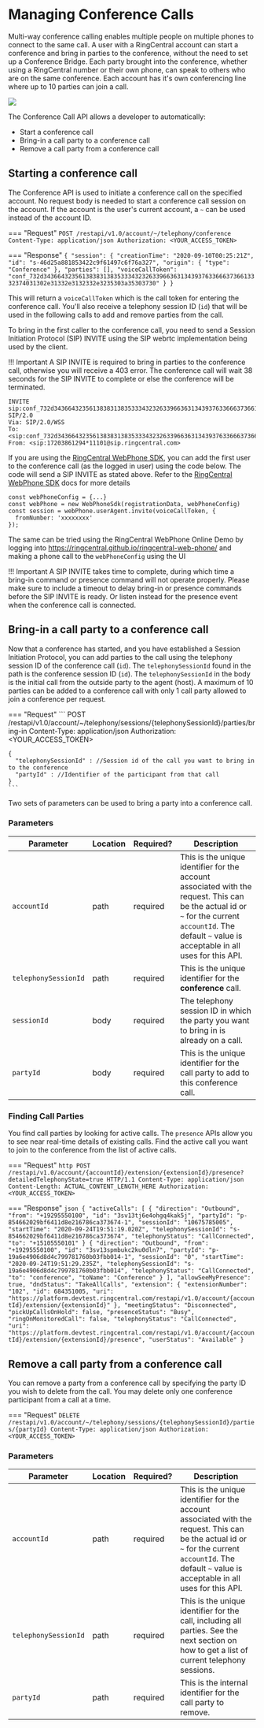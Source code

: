 # Managing Conference Calls
Multi-way conference calling enables multiple people on multiple phones to connect to the same call. A user with a RingCentral account can start a conference and bring in parties to the conference, without the need to set up a Conference Bridge. Each party brought into the conference, whether using a RingCentral number or their own phone, can speak to others who are on the same conference. Each account has it's own conferencing line where up to 10 parties can join a call.

<img class="img-fluid" src="../../img/conference-call.png">

The Conference Call API allows a developer to automatically:

* Start a conference call
* Bring-in a call party to a conference call
* Remove a call party from a conference call

## Starting a conference call
The Conference API is used to initiate a conference call on the specified account. No request body is needed to start a conference call session on the account.  If the account is the user's current account, a `~` can be used instead of the account ID.

=== "Request"
    ```
    POST /restapi/v1.0/account/~/telephony/conference
    Content-Type: application/json
    Authorization: <YOUR_ACCESS_TOKEN>
    ```

=== "Response"
    ```
    {
      "session": {
        "creationTime": "2020-09-10T00:25:21Z",
        "id": "s-46d25a881853422c9f61497c6f76a327",
        "origin": {
          "type": "Conference"
        },
        "parties": [],
        "voiceCallToken": "conf_732d34366432356138383138353334323263396636313439376336663736613332374031302e31332e3132332e3235303a35303730"
      }
    }
    ```

This will return a `voiceCallToken` which is the call token for entering the conference call.
You'll also receive a telephony session ID (`id`) that will be used in the following calls to add and remove parties from the call.

To bring in the first caller to the conference call, you need to send a Session Initiation Protocol (SIP) INVITE using the SIP webrtc implementation being used by the client.

!!! Important
    A SIP INVITE is required to bring in parties to the conference call, otherwise you will receive a 403 error.  The conference call will wait 38 seconds for the SIP INVITE to complete or else the conference will be terminated.

```
INVITE sip:conf_732d34366432356138383138353334323263396636313439376336663736613332374031302e31332e3132332e3235303a35303730@sip.ringcentral.com SIP/2.0
Via: SIP/2.0/WSS
To: <sip:conf_732d34366432356138383138353334323263396636313439376336663736613332374031302e31332e3132332e3235303a35303730@sip.ringcentral.com>
From: <sip:17203861294*11101@sip.ringcentral.com>
```

If you are using the [RingCentral WebPhone SDK](https://github.com/ringcentral/ringcentral-web-phone), you can add the first user to the conference call (as the logged in user) using the code below. The code will send a SIP INVITE as stated above. Refer to the [RingCentral WebPhone SDK](https://github.com/ringcentral/ringcentral-web-phone) docs for more details

```
const webPhoneConfig = {...}
const webPhone = new WebPhoneSdk(registrationData, webPhoneConfig)
const session = webPhone.userAgent.invite(voiceCallToken, {
  fromNumber: 'xxxxxxxx'
});
```

The same can be tried using the RingCentral WebPhone Online Demo by logging into https://ringcentral.github.io/ringcentral-web-phone/ and making a phone call to the `webPhoneConfig` using the UI

!!! Important
    A SIP INVITE takes time to complete, during which time a bring-in command or presence command will not operate properly.  Please make sure to include a timeout to delay bring-in or presence commands before the SIP INVITE is ready. Or listen instead for the presence event when the conference call is connected.

## Bring-in a call party to a conference call

Now that a conference has started, and you have established a Session Initiation Protocol, you can add parties to the call using the telephony session ID of the conference call (`id`). The `telephonySessionId` found in the path is the conference session ID (`id`).  The `telephonySessionId` in the body is the initial call from the outside party to the agent (host). A maximum of 10 parties can be added to a conference call with only 1 call party allowed to join a conference per request.  

=== "Request"
    ```
    POST /restapi/v1.0/account/~/telephony/sessions/{telephonySessionId}/parties/bring-in
    Content-Type: application/json
    Authorization: <YOUR_ACCESS_TOKEN>

    {
      "telephonySessionId" : //Session id of the call you want to bring in to the conference
      "partyId" : //Identifier of the participant from that call
    }
    ```

Two sets of parameters can be used to bring a party into a conference call.

### Parameters

| Parameter | Location | Required? | Description |
|-|-|-|-|
| `accountId` | path | required | This is the unique identifier for the account associated with the request. This can be the actual id or `~` for the current `accountId`. The default `~` value is acceptable in all uses for this API. |
| `telephonySessionId` | path | required | This is the unique identifier for the **conference** call. |
| `sessionId` | body | required | The telephony session ID in which the party you want to bring in is already on a call. |
| `partyId` | body | required | This is the unique identifier for the call party to add to this conference call. |

### Finding Call Parties
You find call parties by looking for active calls. The `presence` APIs allow you to see near real-time details of existing calls. Find the active call you want to join to the conference from the list of active calls.

=== "Request"
    ``` http
    POST /restapi/v1.0/account/{accountId}/extension/{extensionId}/presence?detailedTelephonyState=true HTTP/1.1
    Content-Type: application/json
    Content-Length: ACTUAL_CONTENT_LENGTH_HERE
    Authorization: <YOUR_ACCESS_TOKEN>
    ```

=== "Response"
    ``` json
    {
      "activeCalls": [
        {
          "direction": "Outbound",
          "from": "+19295550100",
          "id": "3sv13tj6e4ohgq4kak5j",
          "partyId": "p-854662029bf6411d8e216786ca373674-1",
          "sessionId": "10675785005",
          "startTime": "2020-09-24T19:51:19.020Z",
          "telephonySessionId": "s-854662029bf6411d8e216786ca373674",
          "telephonyStatus": "CallConnected",
          "to": "+15105550101"
        }
        {
          "direction": "Outbound",
          "from": "+19295550100",
          "id": "3sv13spmbukc2ku0dln7",
          "partyId": "p-19a6e4906d8d4c799781760b03fbb014-1",
          "sessionId": "0",
          "startTime": "2020-09-24T19:51:29.235Z",
          "telephonySessionId": "s-19a6e4906d8d4c799781760b03fbb014",
          "telephonyStatus": "CallConnected",
          "to": "conference",
          "toName": "Conference"
        }
      ],
      "allowSeeMyPresence": true,
      "dndStatus": "TakeAllCalls",
      "extension": {
        "extensionNumber": "102",
        "id": 684351005,
        "uri": "https://platform.devtest.ringcentral.com/restapi/v1.0/account/{accountId}/extension/{extensionId}"
      },
      "meetingStatus": "Disconnected",
      "pickUpCallsOnHold": false,
      "presenceStatus": "Busy",
      "ringOnMonitoredCall": false,
      "telephonyStatus": "CallConnected",
      "uri": "https://platform.devtest.ringcentral.com/restapi/v1.0/account/{accountId}/extension/{extensionId}/presence",
      "userStatus": "Available"
    }
    ```

## Remove a call party from a conference call

You can remove a party from a conference call by specifying the party ID you wish to delete from the call. You may delete only one conference participant from a call at a time.

=== "Request"
    ```
    DELETE /restapi/v1.0/account/~/telephony/sessions/{telephonySessionId}/parties/{partyId}
    Content-Type: application/json
    Authorization: <YOUR_ACCESS_TOKEN>
    ```

### Parameters

| Parameter | Location | Required? | Description |
|-|-|-|-|
| `accountId` | path | required | This is the unique identifier for the account associated with the request. This can be the actual id or `~` for the current `accountId`. The default `~` value is acceptable in all uses for this API. |
| `telephonySessionId` | path | required | This is the unique identifier for the call, including all parties. See the next section on how to get a list of current telephony sessions. |
| `partyId` | path | required | This is the internal identifier for the call party to remove. |
